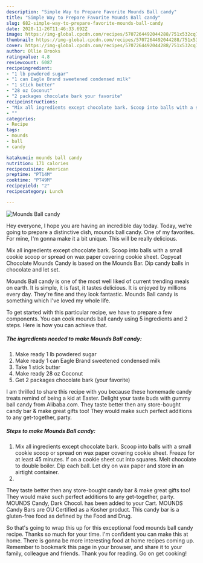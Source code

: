 ```yaml
---
description: "Simple Way to Prepare Favorite Mounds Ball candy"
title: "Simple Way to Prepare Favorite Mounds Ball candy"
slug: 682-simple-way-to-prepare-favorite-mounds-ball-candy
date: 2020-11-26T11:46:33.692Z
image: https://img-global.cpcdn.com/recipes/5707264492044288/751x532cq70/mounds-ball-candy-recipe-main-photo.jpg
thumbnail: https://img-global.cpcdn.com/recipes/5707264492044288/751x532cq70/mounds-ball-candy-recipe-main-photo.jpg
cover: https://img-global.cpcdn.com/recipes/5707264492044288/751x532cq70/mounds-ball-candy-recipe-main-photo.jpg
author: Ollie Brooks
ratingvalue: 4.8
reviewcount: 6087
recipeingredient:
- "1 lb powdered sugar"
- "1 can Eagle Brand sweetened condensed milk"
- "1 stick butter"
- "28 oz Coconut"
- "2 packages chocolate bark your favorite"
recipeinstructions:
- "Mix all ingredients except chocolate bark. Scoop into balls with a small cookie scoop or spread on wax paper covering cookie sheet. Freeze for at least 45 minutes. If on a cookie sheet cut into squares. Melt chocolate to double boiler. Dip each ball. Let dry on wax paper and store in an airtight container."
- ""
categories:
- Recipe
tags:
- mounds
- ball
- candy

katakunci: mounds ball candy 
nutrition: 171 calories
recipecuisine: American
preptime: "PT14M"
cooktime: "PT49M"
recipeyield: "2"
recipecategory: Lunch

---
```



![Mounds Ball candy](https://img-global.cpcdn.com/recipes/5707264492044288/751x532cq70/mounds-ball-candy-recipe-main-photo.jpg)

Hey everyone, I hope you are having an incredible day today. Today, we're going to prepare a distinctive dish, mounds ball candy. One of my favorites. For mine, I'm gonna make it a bit unique. This will be really delicious.

Mix all ingredients except chocolate bark. Scoop into balls with a small cookie scoop or spread on wax paper covering cookie sheet. Copycat Chocolate Mounds Candy is based on the Mounds Bar. Dip candy balls in chocolate and let set.

Mounds Ball candy is one of the most well liked of current trending meals on earth. It is simple, it is fast, it tastes delicious. It is enjoyed by millions every day. They're fine and they look fantastic. Mounds Ball candy is something which I've loved my whole life.


To get started with this particular recipe, we have to prepare a few components. You can cook mounds ball candy using 5 ingredients and 2 steps. Here is how you can achieve that.

<!--inarticleads1-->

##### The ingredients needed to make Mounds Ball candy:

1. Make ready 1 lb powdered sugar
1. Make ready 1 can Eagle Brand sweetened condensed milk
1. Take 1 stick butter
1. Make ready 28 oz Coconut
1. Get 2 packages chocolate bark (your favorite)


I am thrilled to share this recipe with you because these homemade candy treats remind of being a kid at Easter. Delight your taste buds with gummy ball candy from Alibaba.com. They taste better then any store-bought candy bar &amp; make great gifts too! They would make such perfect additions to any get-together, party. 

<!--inarticleads2-->

##### Steps to make Mounds Ball candy:

1. Mix all ingredients except chocolate bark. Scoop into balls with a small cookie scoop or spread on wax paper covering cookie sheet. Freeze for at least 45 minutes. If on a cookie sheet cut into squares. Melt chocolate to double boiler. Dip each ball. Let dry on wax paper and store in an airtight container.
1. 


They taste better then any store-bought candy bar &amp; make great gifts too! They would make such perfect additions to any get-together, party. MOUNDS Candy, Dark Chocol. has been added to your Cart. MOUNDS Candy Bars are OU Certified as a Kosher product. This candy bar is a gluten-free food as defined by the Food and Drug. 

So that's going to wrap this up for this exceptional food mounds ball candy recipe. Thanks so much for your time. I'm confident you can make this at home. There is gonna be more interesting food at home recipes coming up. Remember to bookmark this page in your browser, and share it to your family, colleague and friends. Thank you for reading. Go on get cooking!
